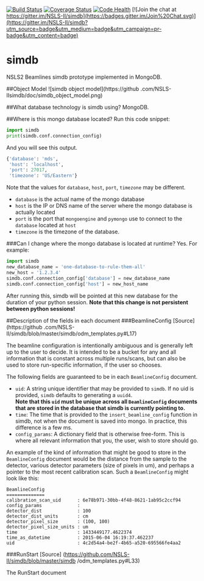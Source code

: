 [![Build Status](https://travis-ci.org/NSLS-II/simdb.svg)](https://travis-ci.org/NSLS-II/simdb)
[![Coverage Status](https://coveralls.io/repos/NSLS-II/simdb/badge.svg?branch=master)](https://coveralls.io/r/NSLS-II/simdb?branch=master)
[![Code Health](https://landscape.io/github/NSLS-II/simdb/master/landscape.svg?style=flat)](https://landscape.io/github/NSLS-II/simdb/master)
[![Join the chat at https://gitter.im/NSLS-II/simdb](https://badges.gitter.im/Join%20Chat.svg)](https://gitter.im/NSLS-II/simdb?utm_source=badge&utm_medium=badge&utm_campaign=pr-badge&utm_content=badge)

# simdb
NSLS2 Beamlines simdb prototype implemented in MongoDB.

##Object Model
![simdb object model](https://github
.com/NSLS-IIsimdb/doc/simdb_object_model.png)

##What database technology is simdb using?
MongoDB.

##Where is this mongo database located?
Run this code snippet:
```python
import simdb
print(simdb.conf.connection_config)
```
And you will see this output.
```python
{'database': 'mds',
 'host': 'localhost',
 'port': 27017,
 'timezone': 'US/Eastern'}
```
Note that the values for `database`, `host`, `port`, `timezone` may be 
different.  
- `database` is the actual name of the mongo database
- `host` is the IP or DNS name of the server where the mongo database is 
  actually located
- `port` is the port that `mongoengine` and `pymongo` use to connect to the 
  `database` located at `host`
- `timezone` is the timezone of the database.

###Can I change where the mongo database is located at runtime?
Yes. For example:
```python
import simdb
new_database_name = 'one-database-to-rule-them-all'
new_host = '1.2.3.4'
simdb.conf.connection_config['database'] = new_database_name
simdb.conf.connection_config['host'] = new_host_name
```
After running this, simdb will be pointed at this new database for 
the duration of your python session. **Note that this change is not 
persistent between python sessions!**

##Description of the fields in each document
###BeamlineConfig
[Source] (https://github
.com/NSLS-II/simdb/blob/master/simdb/odm_templates.py#L17)

The beamline configuration is intentionally ambiguous and is generally left 
up to the user to decide.  It is intended to be 
a bucket for any and all information that is constant across multiple 
runs/scans, but can also be used to store run-specific information, if the 
user so chooses.

The following fields are guaranteed to be in each `BeamlineConfig` document.

- `uid`: A string unique identifier that may be provided to `simdb`. 
  If no uid is provided, `simdb` defaults to generating a `uuid4`.  
  **Note that this `uid` must be unique across all `BeamlineConfig` documents 
  that are stored in the database that simdb is currently pointing to.**
- `time`: The time that is provided to the `insert_beamline_config` 
  function in simdb, not when the document is saved into mongo.  In 
  practice, this difference is a few ms.
- `config_params`: A dictionary field that is otherwise free-form. This is 
  where all relevant information that you, the user, wish to store should go.

An example of the kind of information that might be good to store in the 
`BeamlineConfig` document would be the distance from the sample to the 
detector, various detector parameters (size of pixels in um), and perhaps a 
pointer to the most recent calibration scan.  Such a `BeamlineConfig` might 
look like this:

```
BeamlineConfig
==============
calibration_scan_uid      : 6e78b971-30bb-4f48-8621-1ab95c2ccf94    
config_params             :
detector_dist             : 100                                     
detector_dist_units       : cm                                      
detector_pixel_size       : (100, 100)                              
detector_pixel_size_units : um                                      
time                      : 1433449177.4622374                      
time_as_datetime          : 2015-06-04 16:19:37.462237              
uid                       : 4c2d54a4-be2f-4b65-a520-695566fe4aa2    
```
###RunStart
[Source] (https://github.com/NSLS-II/simdb/blob/master/simdb
/odm_templates.py#L33)

The RunStart document
